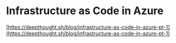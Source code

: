 # Infrastructure as Code in Azure
[https://deepthought.sh/blog/infrastructure-as-code-in-azure-pt-1](https://deepthought.sh/blog/infrastructure-as-code-in-azure-pt-1)